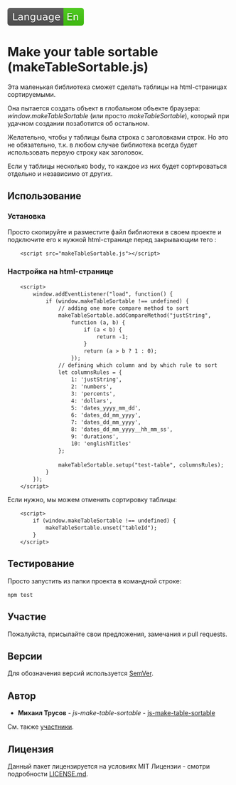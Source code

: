 [![en](en.svg)](../README.md)
# Make your table sortable (makeTableSortable.js)

Эта маленькая библиотека сможет сделать таблицы на html-страницах сортируемыми.

Она пытается создать объект в глобальном объекте браузера: *window.makeTableSortable* (или просто *makeTableSortable*), 
который при удачном создании позаботится об остальном.

Желательно, чтобы у таблицы была строка с заголовками строк. Но это не обязательно, 
т.к. в любом случае библиотека всегда будет использовать первую строку как заголовок.

Если у таблицы несколько body, то каждое из них будет сортироваться отдельно и независимо от других.

## Использование

### Установка

Просто скопируйте и разместите файл библиотеки в своем проекте и подключите его к нужной html-странице перед закрывающим тего </body>:
```
    <script src="makeTableSortable.js"></script>
```

### Настройка на html-странице
```
    <script>
        window.addEventListener("load", function() {
            if (window.makeTableSortable !== undefined) {
                // adding one more compare method to sort
                makeTableSortable.addCompareMethod("justString",
                    function (a, b) {
                        if (a < b) {
                            return -1;
                        }
                        return (a > b ? 1 : 0);
                    });
                // defining which column and by which rule to sort
                let columnsRules = {
                    1: 'justString',
                    2: 'numbers',
                    3: 'percents',
                    4: 'dollars',
                    5: 'dates_yyyy_mm_dd',
                    6: 'dates_dd_mm_yyyy',
                    7: 'dates_dd_mm_yyyy',
                    8: 'dates_dd_mm_yyyy__hh_mm_ss',
                    9: 'durations',
                    10: 'englishTitles'
                };
    
                makeTableSortable.setup("test-table", columnsRules);
            }
        });
    </script>
```
Если нужно, мы можем отменить сортировку таблицы:
```
    <script>
        if (window.makeTableSortable !== undefined) {
            makeTableSortable.unset("tableId");
        }
    </script>
```
## Тестирование

Просто запустить из папки проекта в командной строке:

```
npm test
```


## Участие

Пожалуйста, присылайте свои предложения, замечания и pull requests.

## Версии

Для обозначения версий используется [SemVer](http://semver.org/).

## Автор

* **Михаил Трусов** - *js-make-table-sortable* - [js-make-table-sortable](https://github.com/JustMisha/js-make-table-sortable)

См. также [участники](https://github.com/your/project/contributors).

## Лицензия

Данный пакет лицензируется на условиях MIT Лицензии - смотри подробности [LICENSE.md](../LICENSE.md).

